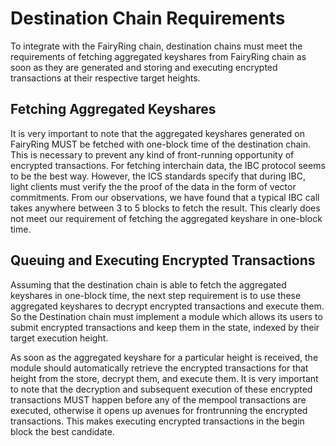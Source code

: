 # Destination Chain Requirements

To integrate with the FairyRing chain, destination chains must meet the requirements of fetching aggregated keyshares from FairyRing chain as soon as they are generated and storing and executing encrypted transactions at their respective target heights.

## Fetching Aggregated Keyshares

It is very important to note that the aggregated keyshares generated on FairyRing MUST be fetched with one-block time of the destination chain. This is necessary to prevent any kind of front-running opportunity of encrypted transactions. For fetching interchain data, the IBC protocol seems to be the best way. However, the ICS standards specify that during IBC, light clients must verify the the proof of the data in the form of vector commitments. From our observations, we have found that a typical IBC call takes anywhere between 3 to 5 blocks to fetch the result. This clearly does not meet our requirement of fetching the aggregated keyshare in one-block time.

## Queuing and Executing Encrypted Transactions

Assuming that the destination chain is able to fetch the aggregated keyshares in one-block time, the next step requirement is to use these aggregated keyshares to decrypt encrypted transactions and execute them. So the Destination chain must implement a module which allows its users to submit encrypted transactions and keep them in the state, indexed by their target execution height.

As soon as the aggregated keyshare for a particular height is received, the module should automatically retrieve the encrypted transactions for that height from the store, decrypt them, and execute them. It is very important to note that the decryption and subsequent execution of these encrypted transactions MUST happen before any of the mempool transactions are executed, otherwise it opens up avenues for frontrunning the encrypted transactions. This makes executing encrypted transactions in the begin block the best candidate.
